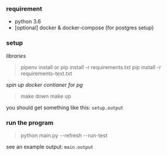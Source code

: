 ### requirement
- python 3.6
- [optional] docker & docker-compose (for postgres setup)

### setup

*libraries*
> pipenv install
or
> pip install -r requirements.txt
> pip install -r requirements-text.txt

*spin up docker contianer for pg*
> make down
> make up

you should get something like this: `setup.output`

### run the program
> python main.py --refresh --run-test

see an example output: `main.output`

